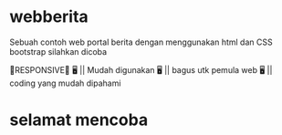 # webberita
Sebuah contoh web portal berita dengan menggunakan html dan CSS bootstrap
silahkan dicoba 

📱RESPONSIVE📱
🖥️ || Mudah digunakan
🖥️ || bagus utk pemula web 
🖥️ || coding yang mudah dipahami

# selamat mencoba




